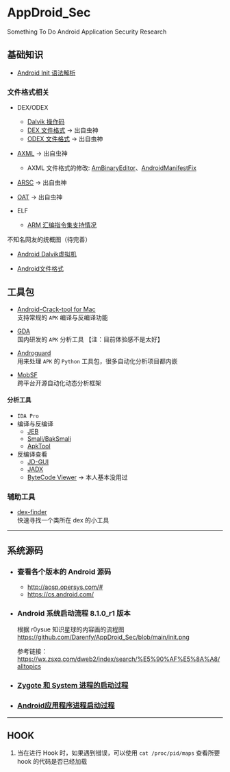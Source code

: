 # AppDroid_Sec
Something To Do Android Application Security Research

## 基础知识
- [Android Init 语法解析](https://github.com/Darenfy/AppDroid_Sec/blob/main/Android%20Init%20%E8%AF%AD%E6%B3%95%E8%A7%A3%E6%9E%90.md)

### 文件格式相关
- DEX/ODEX
  - [Dalvik 操作码](https://github.com/Darenfy/AppDroid_Sec/blob/main/Dalvik%E6%93%8D%E4%BD%9C%E7%A0%81.pdf)
  - [DEX 文件格式](https://github.com/Darenfy/AppDroid_Sec/blob/main/dex.jpg) -> 出自虫神
  - [ODEX 文件格式](https://github.com/Darenfy/AppDroid_Sec/blob/main/odex.jpg) -> 出自虫神

- [AXML](https://github.com/Darenfy/AppDroid_Sec/blob/main/axml.png) -> 出自虫神  
  - AXML 文件格式的修改: [AmBinaryEditor](https://github.com/ele7enxxh/AmBinaryEditor)、[AndroidManifestFix](https://github.com/zylc369/AndroidManifestFix)
- [ARSC](https://github.com/Darenfy/AppDroid_Sec/blob/main/arsc.png) -> 出自虫神

- [OAT](https://github.com/Darenfy/AppDroid_Sec/blob/main/oat.png) -> 出自虫神

- ELF  
  - [ARM 汇编指令集支持情况](https://github.com/Darenfy/AppDroid_Sec/blob/main/ins_set.png)

不知名网友的统概图（待完善）
- [Android Dalvik虚拟机](https://github.com/Darenfy/AppDroid_Sec/blob/main/Android%20Dalvik%E8%99%9A%E6%8B%9F%E6%9C%BA.png)

- [Android文件格式](https://github.com/Darenfy/AppDroid_Sec/blob/main/Android%E6%96%87%E4%BB%B6%E6%A0%BC%E5%BC%8F.png)


## 工具包

- [Android-Crack-tool for Mac](https://github.com/Jermic/Android-Crack-Tool)  
支持常规的 ``APK`` 编译与反编译功能

- [GDA](https://github.com/Darenfy/AppDroid_Sec/blob/main/GDA.md)  
国内研发的 ``APK`` 分析工具 【注：目前体验感不是太好】

- [Androguard](https://github.com/androguard/androguard)  
用来处理 ``APK`` 的 ``Python`` 工具包，很多自动化分析项目都内嵌

- [MobSF](https://github.com/MobSF/Mobile-Security-Framework-MobSF)  
跨平台开源自动化动态分析框架



#### 分析工具
- ``IDA Pro``
- 编译与反编译
  - [JEB](https://github.com/Darenfy/jeb_gather)
  - [Smali/BakSmali](https://github.com/JesusFreke/smali)
  - [ApkTool](https://ibotpeaches.github.io/Apktool/)
- 反编译查看
  - [JD-GUI](https://github.com/java-decompiler/jd-gui/releases)
  - [JADX](https://github.com/skylot/jadx)
  - [ByteCode Viewer](https://github.com/Konloch/bytecode-viewer) -> 本人基本没用过

### 辅助工具
- [dex-finder](https://github.com/LeadroyaL/dex-finder)  
快速寻找一个类所在 dex 的小工具

---
## 系统源码

- ### 查看各个版本的 Android 源码
  - http://aosp.opersys.com/#  
  - https://cs.android.com/

- ### Android 系统启动流程 8.1.0_r1 版本
  根据 r0ysue 知识星球的内容画的流程图  
  https://github.com/Darenfy/AppDroid_Sec/blob/main/init.png

  参考链接：https://wx.zsxq.com/dweb2/index/search/%E5%90%AF%E5%8A%A8/alltopics


- ### [Zygote 和 System 进程的启动过程](https://github.com/Darenfy/AppDroid_Sec/blob/main/Zygote%20%E5%92%8C%20System%20%E8%BF%9B%E7%A8%8B%E7%9A%84%E5%90%AF%E5%8A%A8%E8%BF%87%E7%A8%8B.md)

- ### [Android应用程序进程启动过程](https://github.com/Darenfy/AppDroid_Sec/blob/main/Android%E5%BA%94%E7%94%A8%E7%A8%8B%E5%BA%8F%E5%90%AF%E5%8A%A8%E8%BF%87%E7%A8%8B.md)

---
## HOOK  
1. 当在进行 Hook 时，如果遇到错误，可以使用 ``cat /proc/pid/maps`` 查看所要 hook 的代码是否已经加载
